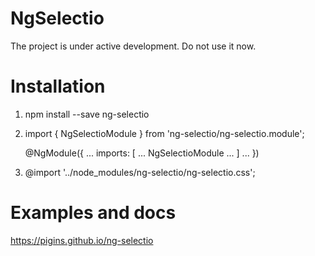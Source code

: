 # NgSelectio

The project is under active development. Do not use it now.

# Installation

1) npm install --save ng-selectio

2) import { NgSelectioModule } from 'ng-selectio/ng-selectio.module';

   @NgModule({
     ...
     imports: [
       ...
       NgSelectioModule
       ...
     ]
     ...
   })

3) @import '../node_modules/ng-selectio/ng-selectio.css';

# Examples and docs
https://pigins.github.io/ng-selectio

